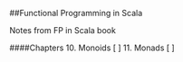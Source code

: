 ##Functional Programming in Scala

Notes from FP in Scala book

####Chapters
10. Monoids [ ] 
11. Monads [ ] 

